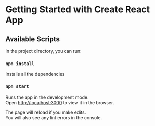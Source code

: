 # Getting Started with Create React App

## Available Scripts

In the project directory, you can run:

### `npm install`

Installs all the dependencies

### `npm start`

Runs the app in the development mode.\
Open [http://localhost:3000](http://localhost:3000) to view it in the browser.

The page will reload if you make edits.\
You will also see any lint errors in the console.
